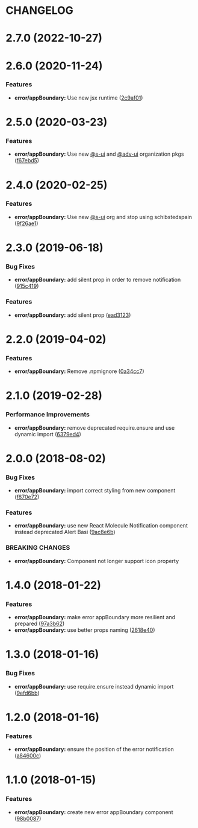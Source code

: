 # CHANGELOG

# 2.7.0 (2022-10-27)



# 2.6.0 (2020-11-24)


### Features

* **error/appBoundary:** Use new jsx runtime ([2c9af01](https://github.com/SUI-Components/adevinta-spain-components/commit/2c9af01e292b8e445699ec2d684161e8d20d3160))



# 2.5.0 (2020-03-23)


### Features

* **error/appBoundary:** Use new [@s-ui](https://github.com/s-ui) and [@adv-ui](https://github.com/adv-ui) organization pkgs ([f67ebd5](https://github.com/SUI-Components/adevinta-spain-components/commit/f67ebd53a353c0ad94be0034b2d6cad72d5bfdac))



# 2.4.0 (2020-02-25)


### Features

* **error/appBoundary:** Use new [@s-ui](https://github.com/s-ui) org and stop using schibstedspain ([9f26ae1](https://github.com/SUI-Components/adevinta-spain-components/commit/9f26ae10f52c0a11afd1d4c6d705ffaa4dc37970))



# 2.3.0 (2019-06-18)


### Bug Fixes

* **error/appBoundary:** add silent prop in order to remove notification ([915c419](https://github.com/SUI-Components/adevinta-spain-components/commit/915c419b209357a7e481d57839479ccdd842e566))


### Features

* **error/appBoundary:** add silent prop ([ead3123](https://github.com/SUI-Components/adevinta-spain-components/commit/ead31232b09769b0986c430e6c43e801ff52f98f))



# 2.2.0 (2019-04-02)


### Features

* **error/appBoundary:** Remove .npmignore ([0a34cc7](https://github.com/SUI-Components/adevinta-spain-components/commit/0a34cc74835f2de9cd6f01a0ba684186d84227cf))



# 2.1.0 (2019-02-28)


### Performance Improvements

* **error/appBoundary:** remove deprecated require.ensure and use dynamic import ([6379ed4](https://github.com/SUI-Components/adevinta-spain-components/commit/6379ed4088bcc82248050440c37a4e91bf981245))



# 2.0.0 (2018-08-02)


### Bug Fixes

* **error/appBoundary:** import correct styling from new component ([f870e72](https://github.com/SUI-Components/adevinta-spain-components/commit/f870e723c2a35d20d1531bb6c91301605bdc155b))


### Features

* **error/appBoundary:** use new React Molecule Notification component instead deprecated Alert Basi ([9ac8e6b](https://github.com/SUI-Components/adevinta-spain-components/commit/9ac8e6b227852e5c7e995bec05e6721abea40336))


### BREAKING CHANGES

* **error/appBoundary:** Component not longer support icon property



# 1.4.0 (2018-01-22)


### Features

* **error/appBoundary:** make error appBoundary more resilient and prepared ([97a3b62](https://github.com/SUI-Components/adevinta-spain-components/commit/97a3b6209920794c856b92cb34fbe1e7d608638c))
* **error/appBoundary:** use better props naming ([2618e40](https://github.com/SUI-Components/adevinta-spain-components/commit/2618e40ccea1b718de4f1eb58731af2696260fdb))



# 1.3.0 (2018-01-16)


### Bug Fixes

* **error/appBoundary:** use require.ensure instead dynamic import ([9efd6bb](https://github.com/SUI-Components/adevinta-spain-components/commit/9efd6bb52b17296d2fd8d0f624a95c15a66318bc))



# 1.2.0 (2018-01-16)


### Features

* **error/appBoundary:** ensure the position of the error notification ([a84600c](https://github.com/SUI-Components/adevinta-spain-components/commit/a84600cc1d92d6836d88de5f2fd054fac59d7bc0))



# 1.1.0 (2018-01-15)


### Features

* **error/appBoundary:** create new error appBoundary component ([98b0087](https://github.com/SUI-Components/adevinta-spain-components/commit/98b0087c70aea969c7d4d062c4cf8b9c1ce4d9dc))



